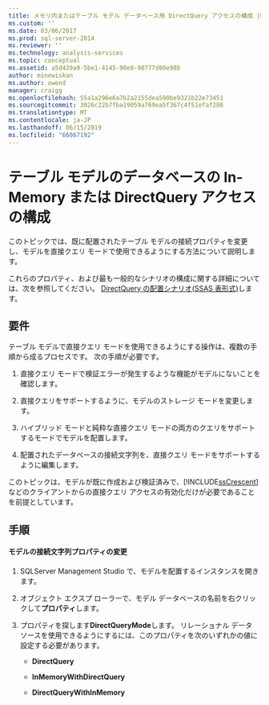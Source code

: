 ```yaml
---
title: メモリ内またはテーブル モデル データベース用 DirectQuery アクセスの構成 |Microsoft Docs
ms.custom: ''
ms.date: 03/06/2017
ms.prod: sql-server-2014
ms.reviewer: ''
ms.technology: analysis-services
ms.topic: conceptual
ms.assetid: a5d439a9-5be1-4145-90e8-90777d80e98b
author: minewiskan
ms.author: owend
manager: craigg
ms.openlocfilehash: 55a1a296e6a7b2a2155dea590be9321b22e73451
ms.sourcegitcommit: 3026c22b7fba19059a769ea5f367c4f51efaf286
ms.translationtype: MT
ms.contentlocale: ja-JP
ms.lasthandoff: 06/15/2019
ms.locfileid: "66067192"
---
```

# <a name="configure-in-memory-or-directquery-access-for-a-tabular-model-database"></a>テーブル モデルのデータベースの In-Memory または DirectQuery アクセスの構成
  このトピックでは、既に配置されたテーブル モデルの接続プロパティを変更し、モデルを直接クエリ モードで使用できるようにする方法について説明します。  
  
 これらのプロパティ、および最も一般的なシナリオの構成に関する詳細については、次を参照してください。 [DirectQuery の配置シナリオ&#40;SSAS 表形式&#41;](../directquery-deployment-scenarios-ssas-tabular.md)します。  
  
## <a name="requirements"></a>要件  
 テーブル モデルで直接クエリ モードを使用できるようにする操作は、複数の手順から成るプロセスです。 次の手順が必要です。  
  
1.  直接クエリ モードで検証エラーが発生するような機能がモデルにないことを確認します。  
  
2.  直接クエリをサポートするように、モデルのストレージ モードを変更します。  
  
3.  ハイブリッド モードと純粋な直接クエリ モードの両方のクエリをサポートするモードでモデルを配置します。  
  
4.  配置されたデータベースの接続文字列を、直接クエリ モードをサポートするように編集します。  
  
 このトピックは、モデルが既に作成および検証済みで、[!INCLUDE[ssCrescent](../../includes/sscrescent-md.md)] などのクライアントからの直接クエリ アクセスの有効化だけが必要であることを前提としています。  
  
## <a name="procedure"></a>手順  
  
#### <a name="change-the-connection-string-properties-of-the-model"></a>モデルの接続文字列プロパティの変更  
  
1.  SQLServer Management Studio で、モデルを配置するインスタンスを開きます。  
  
2.  オブジェクト エクスプ ローラーで、モデル データベースの名前を右クリックして**プロパティ**します。  
  
3.  プロパティを探します**DirectQueryMode**します。 リレーショナル データ ソースを使用できるようにするには、このプロパティを次のいずれかの値に設定する必要があります。  
  
    -   **DirectQuery**  
  
    -   **InMemoryWithDirectQuery**  
  
    -   **DirectQueryWithInMemory**  
  
  
